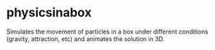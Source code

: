 # physicsinabox

Simulates the movement of particles in a box under different conditions (gravity, attraction, etc) and animates the solution in 3D. 
